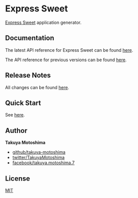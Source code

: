 # Express Sweet
[Express Sweet](https://www.npmjs.com/package/express-sweet) application generator.

## Documentation
The latest API reference for Express Sweet can be found [here](https://takuya-motoshima.github.io/express-sweet/v2/).

The API reference for previous versions can be found [here](https://takuya-motoshima.github.io/express-sweet/v1/).

## Release Notes
All changes can be found [here](https://github.com/takuya-motoshima/express-sweet/blob/HEAD/CHANGELOG.md).

## Quick Start
See [here](QUICK_START.md).

## Author
**Takuya Motoshima**

* [github/takuya-motoshima](https://github.com/takuya-motoshima)
* [twitter/TakuyaMotoshima](https://twitter.com/TakuyaMotoshima)
* [facebook/takuya.motoshima.7](https://www.facebook.com/takuya.motoshima.7)

## License
[MIT](LICENSE)